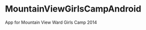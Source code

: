 MountainViewGirlsCampAndroid
============================

App for Mountain View Ward Girls Camp 2014
